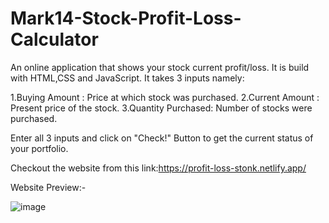 # Mark14-Stock-Profit-Loss-Calculator

An online application that shows your stock current profit/loss. It is build with HTML,CSS and JavaScript. It takes 3 inputs namely: 

1.Buying Amount : Price at which stock was purchased.
2.Current Amount : Present price of the stock.
3.Quantity Purchased: Number of stocks were purchased.

Enter all 3 inputs and click on "Check!" Button to get the current status of your portfolio.

Checkout the website from this link:https://profit-loss-stonk.netlify.app/

Website Preview:-


![image](https://user-images.githubusercontent.com/65934167/193622885-4d4dcd31-f7cb-41db-9ba6-116d0caf33e7.png)

